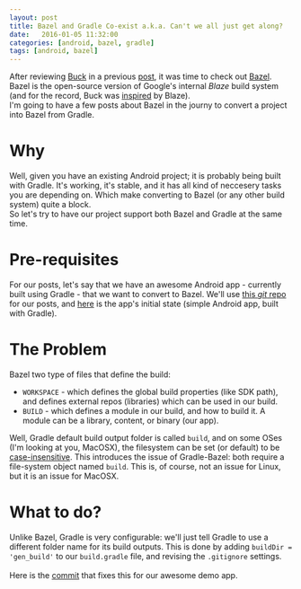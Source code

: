 ```yaml
---
layout: post
title: Bazel and Gradle Co-exist a.k.a. Can't we all just get along?
date:   2016-01-05 11:32:00
categories: [android, bazel, gradle]
tags: [android, bazel]
---
```

After reviewing [Buck](https://buckbuild.com/) in a previous [post](http://evendanan.net/android/buck/gradle/maven/2015/11/06/buck-maven-and-support/),
it was time to check out [Bazel](http://bazel.io/). Bazel is the open-source version of Google's internal _Blaze_ build system (and for the record,
Buck was [inspired](http://www.infoq.com/news/2013/05/Facebook-buck-xctool-build) by Blaze).<br/>
I'm going to have a few posts about Bazel in the journy to convert a project into Bazel from Gradle.

# Why #
Well, given you have an existing Android project; it is probably being built with Gradle. It's working, it's stable, and it has all kind
of neccesery tasks you are depending on. Which make converting to Bazel (or any other build system) quite a block.<br/>
So let's try to have our project support both Bazel and Gradle at the same time.

# Pre-requisites #
For our posts, let's say that we have an awesome Android app - currently built using Gradle - that we want to convert to Bazel. We'll
use [this _git_ repo](https://github.com/menny/BazelPlayground) for our posts, and [here](https://github.com/menny/BazelPlayground/commit/ac5e50f6532cc24419ccefd481d5374cc0982e64) is the app's initial state (simple Android app, built with Gradle).

# The Problem #
Bazel two type of files that define the build:

 * `WORKSPACE` - which defines the global build properties (like SDK path), and defines external repos (libraries) which can be used in our build.
 * `BUILD` - which defines a module in our build, and how to build it. A module can be a library, content, or binary (our app).

Well, Gradle default build output folder is called `build`, and on some OSes (I'm looking at you, MacOSX), the filesystem can be set (or default) to
be [case-insensitive](https://en.wikipedia.org/wiki/HFS_Plus#Limitations). This introduces the issue of Gradle-Bazel: both require a file-system
object named `build`. This is, of course, not an issue for Linux, but it is an issue for MacOSX.<br/>

# What to do? #
Unlike Bazel, Gradle is very configurable: we'll just tell Gradle to use a different folder name for its build outputs. 
This is done by adding `buildDir = 'gen_build'` to our `build.gradle` file, and revising the `.gitignore` settings.<br><br>
Here is the [commit](https://github.com/menny/BazelPlayground/commit/945daffa11249c3ac0841edf89c97098faf0c5e7) that fixes this for our awesome demo app.

